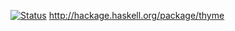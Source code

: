 [![Status](https://travis-ci.org/liyang/thyme.png)](https://travis-ci.org/liyang/thyme)
<http://hackage.haskell.org/package/thyme>
